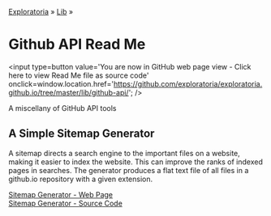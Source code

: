 [Exploratoria]( http://exploratoria.github.io ) &raquo; [Lib]( http://exploratoria.github.io/lib/ ) &raquo;

Github API Read Me
====

<span style=display:none; >[You are now in GitHub source code view - Click here to view Read Me file as a web page]( http://exploratoria.github.io/lib/github-api/index.html "View file as a web page." ) </span>
<input type=button value='You are now in GitHub web page view - Click here to view Read Me file as source code' onclick=window.location.href='https://github.com/exploratoria/exploratoria.github.io/tree/master/lib/github-api/'; />


A miscellany of GitHub API tools

## A Simple Sitemap Generator

A sitemap directs a search engine to the important files on a website, making it easier to index the website. This can improve the ranks of indexed pages in searches. The generator produces a flat text file of all files in a github.io repository with a given extension.

[Sitemap Generator - Web Page]( http://exploratoria.github.io/lib/github-api/sitemap.html )  
[Sitemap Generator - Source Code]( https://github.com/exploratoria/exploratoria.github.io/tree/master/lib/github-api/sitemap.html )